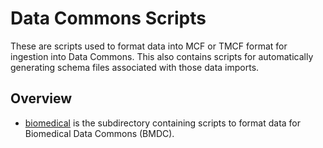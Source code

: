 # Data Commons Scripts

These are scripts used to format data into MCF or TMCF format for ingestion into Data Commons.
This also contains scripts for automatically generating schema files associated with those data imports.

## Overview

- [biomedical](biomedical) is the subdirectory containing scripts to format data for Biomedical
  Data Commons (BMDC).

